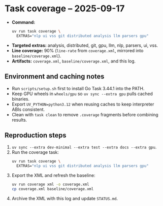# Task coverage – 2025-09-17

- **Command:**
  ```bash
  uv run task coverage \
    EXTRAS="nlp ui vss git distributed analysis llm parsers gpu"
  ```
- **Targeted extras:** analysis, distributed, git, gpu, llm, nlp, parsers, ui,
  vss.
- **Line coverage:** 90% (`line-rate` from `coverage.xml`, mirrored into
  `baseline/coverage.xml`).
- **Artifacts:** `coverage.xml`, `baseline/coverage.xml`, and this log.

## Environment and caching notes

- Run `scripts/setup.sh` first to install Go Task 3.44.1 into the PATH.
- Keep GPU wheels in `wheels/gpu` so `uv sync --extra gpu` pulls cached
  binaries.
- Export `UV_PYTHON=python3.12` when reusing caches to keep interpreter ABIs
  consistent.
- Clean with `task clean` to remove `.coverage` fragments before combining
  results.

## Reproduction steps

1. `uv sync --extra dev-minimal --extra test --extra docs --extra gpu`.
2. Run the coverage task:
   ```bash
   uv run task coverage \
     EXTRAS="nlp ui vss git distributed analysis llm parsers gpu"
   ```
3. Export the XML and refresh the baseline:
   ```bash
   uv run coverage xml -o coverage.xml
   cp coverage.xml baseline/coverage.xml
   ```
4. Archive the XML with this log and update `STATUS.md`.
